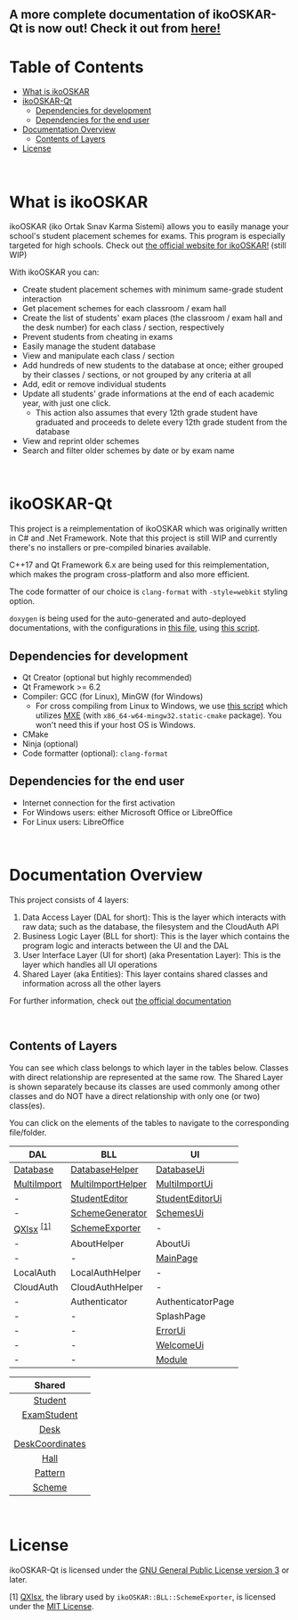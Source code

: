 ## A more complete documentation of ikoOSKAR-Qt is now out! Check it out from [here!](https://ikolomiko.github.io/ikooskar-qt/annotated.html)

# Table of Contents
* [What is ikoOSKAR](#what-is-ikooskar)
* [ikoOSKAR-Qt](#ikooskar-qt)
	- [Dependencies for development](#dependencies-for-development)
	- [Dependencies for the end user](#dependencies-for-the-end-user)
* [Documentation Overview](#documentation-overview)
	- [Contents of Layers](#contents-of-layers)
* [License](#license)

&nbsp;

# What is ikoOSKAR
ikoOSKAR (iko Ortak Sınav Karma Sistemi) allows you to easily manage
your school's student placement schemes for exams. This program is especially
targeted for high schools. Check out 
[the official website for ikoOSKAR!](https://ikooskar.web.app) (still WIP)

With ikoOSKAR you can:

* Create student placement schemes with minimum same-grade student interaction
* Get placement schemes for each classroom / exam hall
* Create the list of students' exam places (the classroom / exam hall and the
desk number) for each class / section, respectively
* Prevent students from cheating in exams
* Easily manage the student database
* View and manipulate each class / section
* Add hundreds of new students to the database at once; either grouped by their
classes / sections, or not grouped by any criteria at all
* Add, edit or remove individual students
* Update all students' grade informations at the end of each academic year, with
just one click.
  - This action also assumes that every 12th grade student have graduated and 
proceeds to delete every 12th grade student from the database 
* View and reprint older schemes
* Search and filter older schemes by date or by exam name

&nbsp;

# ikoOSKAR-Qt
This project is a reimplementation of ikoOSKAR which was originally written in 
C# and .Net Framework. Note that this project is still WIP and currently there's
no installers or pre-compiled binaries available.

C++17 and Qt Framework 6.x are being used for this reimplementation, which makes the
program cross-platform and also more efficient.

The code formatter of our choice is `clang-format` with `-style=webkit` styling 
option.

`doxygen` is being used for the auto-generated and auto-deployed documentations, 
with the configurations in [this file](/Doxyfile), using 
[this script](/scripts/generate-docs.sh).

## Dependencies for development
* Qt Creator (optional but highly recommended)
* Qt Framework >= 6.2
* Compiler: GCC (for Linux), MinGW (for Windows)
  - For cross compiling from Linux to Windows, we use
[this script](/scripts/compile4win32.sh) which utilizes [MXE](https://mxe.cc/) 
(with `x86_64-w64-mingw32.static-cmake` package).
  You won't need this if your host OS is Windows.
* CMake
* Ninja (optional)
* Code formatter (optional): `clang-format`

## Dependencies for the end user
* Internet connection for the first activation
* For Windows users: either Microsoft Office or LibreOffice
* For Linux users: LibreOffice

&nbsp;

# Documentation Overview
This project consists of 4 layers:

1. Data Access Layer (DAL for short): This is the layer which interacts with raw
 data; such as the database, the filesystem and the CloudAuth API
2. Business Logic Layer (BLL for short): This is the layer which contains the 
program logic and interacts between the UI and the DAL
3. User Interface Layer (UI for short) (aka Presentation Layer): This is the 
layer which handles all UI operations
4. Shared Layer (aka Entities): This layer contains shared classes and 
information across all the other layers

For further information, check out [the official documentation](https://ikolomiko.github.io/ikooskar-qt/annotated.html)

&nbsp;

## Contents of Layers
You can see which class belongs to which layer in the tables below. Classes with 
direct relationship are represented at the same row. The Shared Layer is shown
separately because its classes are used commonly among other classes and do NOT
have a direct relationship with only one (or two) class(es).

You can click on the elements of the tables to navigate to 
the corresponding file/folder.


|DAL			|BLL				|UI
----------------|-------------------|-----------------------
| [Database](/src/DAL/Database) | [DatabaseHelper](/src/BLL/DatabaseHelper) | [DatabaseUi](/src/UI/DatabaseUi)
| [MultiImport](/src/DAL/MultiImport)	| [MultiImportHelper](/src/BLL/MultiImportHelper)	| [MultiImportUi](/src/UI/MultiImportUi)
| -				| [StudentEditor](/src/BLL/StudentEditor) | [StudentEditorUi](/src/UI/StudentEditorUi)
| -				| [SchemeGenerator](/src/BLL/SchemeGenerator)	| [SchemesUi](/src/UI/SchemesUi)
| [QXlsx](https://github.com/QtExcel/QXlsx) <sup>[[1]](#license)</sup>	| [SchemeExporter](/src/BLL/SchemeExporter)	| -
| -				| AboutHelper 		| AboutUi
| - 			| - 				| [MainPage](/src/UI/MainPage)
| LocalAuth		| LocalAuthHelper 	| -
| CloudAuth		| CloudAuthHelper 	| -
| - 			| Authenticator 	| AuthenticatorPage
| -				| - 				| SplashPage
| -       		| -         		| [ErrorUi](/src/UI/ErrorUi)
| -	            | -                 | [WelcomeUi](/src/UI/WelcomeUi)
| -				| -					| [Module](/src/UI/Common)


|Shared	|
|:-------------:|
|[Student](/src/Shared/student.h)		|
|[ExamStudent](/src/Shared/examstudent.h)	|
|[Desk](/src/Shared/desk.h)			|
|[DeskCoordinates](/src/Shared/deskcoordinates.h) |
|[Hall](/src/Shared/hall.h)			|
|[Pattern](/src/Shared/pattern.h)		|
|[Scheme](/src/Shared/scheme.h)			|

&nbsp;

# License
ikoOSKAR-Qt is licensed under the [GNU General Public License version 3](/LICENSE) or later.

[1] [QXlsx](https://github.com/QtExcel/QXlsx), the library used by `ikoOSKAR::BLL::SchemeExporter`, is licensed under the [MIT License](https://github.com/QtExcel/QXlsx/blob/master/LICENSE).
